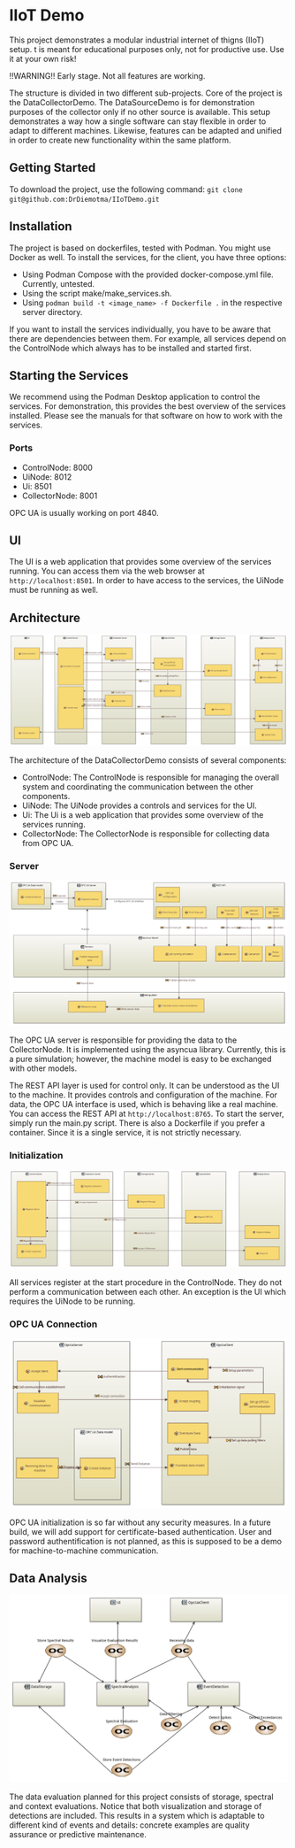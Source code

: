 # IIoT Demo

This project demonstrates a modular industrial internet of thigns (IIoT) setup.
t is meant for educational purposes only, not for productive use.
Use it at your own risk!

!!WARNING!! Early stage. Not all features are working.

The structure is divided in two different sub-projects.
Core of the project is the DataCollectorDemo.
The DataSourceDemo is for demonstration purposes of the collector only if no other source is available.
This setup demonstrates a way how a single software can stay flexible in order to adapt to different machines.
Likewise, features can be adapted and unified in order to create new functionality within the same platform.

## Getting Started

To download the project, use the following command: `git clone git@github.com:DrDiemotma/IIoTDemo.git`

## Installation

The project is based on dockerfiles, tested with Podman.
You might use Docker as well.
To install the services, for the client, you have three options:

- Using Podman Compose with the provided docker-compose.yml file. Currently, untested.
- Using the script make/make_services.sh.
- Using `podman build -t <image_name> -f Dockerfile .` in the respective server directory.

If you want to install the services individually, you have to be aware that
there are dependencies between them.
For example, all services depend on the ControlNode which always has to be
installed and started first.

## Starting the Services

We recommend using the Podman Desktop application to control the services.
For demonstration, this provides the best overview of the services installed.
Please see the manuals for that software on how to work with the services.

### Ports

- ControlNode: 8000
- UiNode: 8012
- Ui: 8501
- CollectorNode: 8001

OPC UA is usually working on port 4840.

## UI

The UI is a web application that provides some overview of the services running.
You can access them via the web browser at `http://localhost:8501`.
In order to have access to the services, the UiNode must be running as well.

## Architecture

![Data and command transfe of the DataCollectorDemo](Images/[OAB]%20Sending%20Command.png)

The architecture of the DataCollectorDemo consists of several components:

- ControlNode: The ControlNode is responsible for managing the overall system
and coordinating the communication between the other components.
- UiNode: The UiNode provides a controls and services for the UI.
- Ui: The Ui is a web application that provides some overview of the services running.
- CollectorNode: The CollectorNode is responsible for collecting data from OPC UA.

### Server

![Server](Images/[OAB]%20OpcUaServer.png)

The OPC UA server is responsible for providing the data to the CollectorNode.
It is implemented using the asyncua library.
Currently, this is a pure simulation;
however, the machine model is easy to be exchanged with other models.

The REST API layer is used for control only.
It can be understood as the UI to the machine.
It provides controls and configuration of the machine.
For data, the OPC UA interface is used, which is behaving like a real machine.
You can access the REST API at `http://localhost:8765`.
To start the server, simply run the main.py script.
There is also a Dockerfile if you prefer a container.
Since it is a single service, it is not strictly necessary.

### Initialization

![Initialization](Images/[OAB]%20Edge%20Initialization.png)

All services register at the start procedure in the ControlNode.
They do not perform a communication between each other.
An exception is the UI which requires the UiNode to be running.

### OPC UA Connection

![OPC UA Connection](Images/[OAB]%20Activities%20for%20Data%20Receiving.png)

OPC UA initialization is so far without any security measures.
In a future build, we will add support for certificate-based authentication.
User and password authentification is not planned, as this is supposed to be a
demo for machine-to-machine communication.

## Data Analysis

![Data Analysis Requirements](Images/[OCB]%20Data%20Evaluation.png)

The data evaluation planned for this project consists of storage, spectral
and context evaluations.
Notice that both visualization and storage of detections are included.
This results in a system which is adaptable to different kind of events and
details: concrete examples are quality assurance or predictive maintenance.
